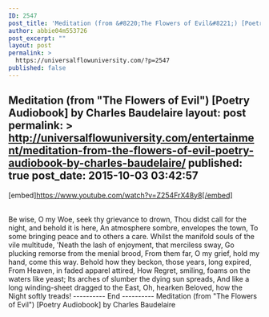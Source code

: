 ```yaml
---
ID: 2547
post_title: 'Meditation (from &#8220;The Flowers of Evil&#8221;) [Poetry Audiobook] by Charles Baudelaire'
author: abbie04m553726
post_excerpt: ""
layout: post
permalink: >
  https://universalflowuniversity.com/?p=2547
published: false
---
```

Meditation (from "The Flowers of Evil") [Poetry Audiobook] by Charles Baudelaire
layout: post
permalink: >
  http://universalflowuniversity.com/entertainment/meditation-from-the-flowers-of-evil-poetry-audiobook-by-charles-baudelaire/
published: true
post_date: 2015-10-03 03:42:57
---
[embed]https://www.youtube.com/watch?v=Z254FrX48y8[/embed]</br></br>
<p>Be wise, O my Woe, seek thy grievance to drown,
Thou didst call for the night, and behold it is here,
An atmosphere sombre, envelopes the town,
To some bringing peace and to others a care.
Whilst the manifold souls of the vile multitude,
'Neath the lash of enjoyment, that merciless sway,
Go plucking remorse from the menial brood,
From them far, O my grief, hold my hand, come this way.
Behold how they beckon, those years, long expired,
From Heaven, in faded apparel attired,
How Regret, smiling, foams on the waters like yeast;
Its arches of slumber the dying sun spreads,
And like a long winding-sheet dragged to the East,
Oh, hearken Beloved, how the Night softly treads!
---------- End ----------
Meditation (from "The Flowers of Evil") [Poetry Audiobook] by Charles Baudelaire</p>